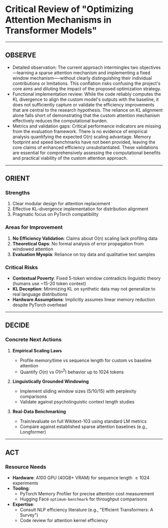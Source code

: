 # Critical Review of "Optimizing Attention Mechanisms in Transformer Models"

---

## **OBSERVE**  
- Detailed observation: The current approach intermingles two objectives—learning a sparse attention mechanism and implementing a fixed window mechanism—-without clearly distinguishing their individual contributions or limitations. This conflation risks confusing the project's core aims and diluting the impact of the proposed optimization strategy.
- Functional implementation review: While the code reliably computes the KL divergence to align the custom model's outputs with the baseline, it does not sufficiently capture or validate the efficiency improvements that are central to the research hypothesis. The reliance on KL alignment alone falls short of demonstrating that the custom attention mechanism effectively reduces the computational burden.
- Metrics and validation gaps: Critical performance indicators are missing from the evaluation framework. There is no evidence of empirical analysis quantifying the expected O(n) scaling advantage. Memory footprint and speed benchmarks have not been provided, leaving the core claims of enhanced efficiency unsubstantiated. These validations are essential for comprehensively assessing the computational benefits and practical viability of the custom attention approach.

---

## **ORIENT**  
### Strengths  
1. Clear modular design for attention replacement  
2. Effective KL-divergence implementation for distribution alignment  
3. Pragmatic focus on PyTorch compatibility  

### Areas for Improvement  
1. **No Efficiency Validation**: Claims about O(n) scaling lack profiling data  
2. **Theoretical Gaps**: No formal analysis of error propagation from windowed attention  
3. **Evaluation Myopia**: Reliance on toy data and qualitative text samples  

### Critical Risks  
- **Contextual Poverty**: Fixed 5-token window contradicts linguistic theory (humans use ~15-20 token context)  
- **KL Deception**: Minimizing KL on synthetic data may not generalize to real language distributions  
- **Hardware Assumptions**: Implicitly assumes linear memory reduction despite PyTorch overhead  

---

## **DECIDE**  
### Concrete Next Actions  
1. **Empirical Scaling Laws**  
   - Profile memory/time vs sequence length for custom vs baseline attention  
   - Quantify $O(n)$ vs $O(n^2)$ behavior up to 1024 tokens  

2. **Linguistically Grounded Windowing**  
   - Implement sliding window sizes (5/10/15) with perplexity comparisons  
   - Validate against psycholinguistic context length studies  

3. **Real-Data Benchmarking**  
   - Train/evaluate on full Wikitext-103 using standard LM metrics  
   - Compare against established sparse attention baselines (e.g., Longformer)  

---

## **ACT**  
### Resource Needs  
- **Hardware**: A100 GPU (40GB+ VRAM) for sequence length $\ge 1024$ experiments  
- **Tooling**:  
  - PyTorch Memory Profiler for precise attention cost measurement  
  - Hugging Face `optimum-benchmark` for throughput comparisons  
- **Expertise**:  
  - Consult NLP efficiency literature (e.g., "Efficient Transformers: A Survey")  
  - Code review for attention kernel efficiency  
